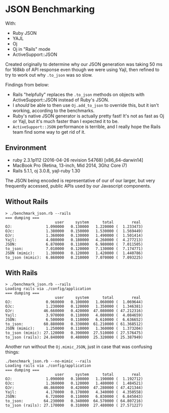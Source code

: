 # JSON Benchmarking

With:

  * Ruby JSON
  * YAJL
  * Oj
  * Oj in "Rails" mode
  * ActiveSupport::JSON

Created originally to determine why our JSON generation was taking 50 ms for 168kb of API response even though we were using Yajl, then refined to try to work out why `.to_json` was so slow.

Findings from below:

  * Rails "helpfully" replaces the `.to_json` methods on objects with ActiveSupport::JSON instead of Ruby's JSON.
  * I *should* be able to then use `Oj.add_to_json` to override this, but it isn't working, according to the benchmarks.
  * Ruby's native JSON generator is actually pretty fast! It's not as fast as Oj or Yajl, but it's much faster than I expected it to be.
  * `ActiveSupport::JSON` performance is terrible, and I really hope the Rails team find some way to get rid of it.

## Environment

  * ruby 2.3.1p112 (2016-04-26 revision 54768) [x86_64-darwin14]
  * MacBook Pro (Retina, 13-inch, Mid 2014, 3Ghz Core i7)
  * Rails 5.1.1, oj 3.0.8, yajl-ruby 1.30

The JSON being encoded is representative of our of our larger, but very frequently accessed, public APIs used by our Javascript components.

## Without Rails

```
> ./benchmark_json.rb --rails
=== dumping ===
                      user     system      total        real
OJ:               1.090000   0.130000   1.220000 (  1.233473)
OJc:              1.380000   0.150000   1.530000 (  1.569449)
OJr:              1.360000   0.130000   1.490000 (  1.501414)
Yajl:             4.080000   0.180000   4.260000 (  4.277213)
JSON:             6.870000   0.110000   6.980000 (  7.011505)
to_json:          7.010000   0.120000   7.130000 (  7.174771)
JSON (mimic):     1.300000   0.120000   1.420000 (  1.440786)
to_json (mimic):  6.860000   0.210000   7.070000 (  7.093225)
```

## With Rails

```
> ./benchmark_json.rb --rails
Loading rails via ./config/application
=== dumping ===
                      user     system      total        real
OJ:               0.960000   0.100000   1.060000 (  1.069644)
OJc:              1.230000   0.120000   1.350000 (  1.346381)
OJr:             46.660000   0.420000  47.080000 ( 47.212316)
Yajl:             3.970000   0.110000   4.080000 (  4.084659)
JSON:             6.500000   0.110000   6.610000 (  6.636652)
to_json:         60.880000   0.330000  61.210000 ( 61.368512)
JSON (mimic):     1.250000   0.110000   1.360000 (  1.373204)
to_json (mimic): 27.120000   0.390000  27.510000 ( 27.576475)
to_json (rails): 24.840000   0.480000  25.320000 ( 25.387949)
```

Another run without the `Oj.mimic_JSON`, just in case that was confusing things:

```
./benchmark_json.rb --no-mimic --rails
Loading rails via ./config/application
=== dumping ===
                      user     system      total        real
OJ:               1.090000   0.100000   1.190000 (  1.192712)
OJc:              1.360000   0.120000   1.480000 (  1.484521)
OJr:             46.860000   0.420000  47.280000 ( 47.421344)
Yajl:             4.170000   0.170000   4.340000 (  4.350558)
JSON:             6.720000   0.110000   6.830000 (  6.845043)
to_json:         64.230000   0.340000  64.570000 ( 64.807216)
to_json (rails): 27.170000   0.310000  27.480000 ( 27.571227)
```
